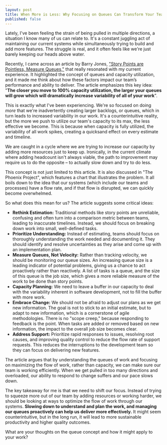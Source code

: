 ```yaml
---
layout: post
title: When More is Less: Why Focusing on Queues Can Transform Your Team's Productivity
published: false
---
```


Lately, I've been feeling the strain of being pulled in multiple directions, a situation I know many of us can relate to. It's a constant juggling act of 
maintaining our current systems while simultaneously trying to build and add more features. The struggle is real, and it often feels like we're just barely 
keeping our heads above water.

Recently, I came across an article by Barry Jones, ["Story Points are Pointless, Measure Queues,"](https://www.brightball.com/articles/story-points-are-pointless-measure-queues) that really resonated with my current experience. It highlighted the concept 
of queues and capacity utilization, and it made me think about how these factors impact our team’s performance and ability to deliver. The article emphasizes 
this key idea: "**The closer you move to 100% capacity utilization, the larger your queues will grow which will dramatically increase variability of all of 
your work**".

This is exactly what I've been experiencing. We're so focused on doing *more* that we're inadvertently creating larger backlogs, or queues, which in turn leads 
to increased variability in our work. It's a counterintuitive reality, but the more we push to utilize our team's capacity to its max, the less effective we become. 
This is because when capacity is fully utilized, the variability of all work spikes, creating a quicksand effect on every estimate and timeline.

We are caught in a cycle where we are trying to increase our capacity by adding more resources just to keep up. Ironically, in the current climate where adding 
headcount isn't always viable, the path to improvement may require us to do the opposite – to actually slow down and try to do less.

This concept is not just limited to this article. It is also discussed in "The Phoenix Project", which features a chart that illustrates the problem. It all 
boils down to the idea that our systems (which include our teams and processes) have a flow rate, and if that flow is disrupted, we can quickly become overwhelmed. 

So what does this mean for us? The article suggests some critical ideas:

*   **Rethink Estimation:** Traditional methods like story points are unreliable, confusing and often turn into a comparison metric between teams, leading to 
inaccurate timelines. Instead, we should focus on breaking down work into small, well-defined tasks.
*   **Prioritize Understanding:** Instead of estimating, teams should focus on thoroughly understanding the work needed and documenting it. They should identify 
and resolve uncertainties as they arise and come up with an implementation plan.
*   **Measure Queues, Not Velocity:** Rather than tracking velocity, we should be monitoring our queue sizes. An increasing queue size is a leading indicator of 
potential problems, giving us a chance to act proactively rather than reactively.  A list of tasks is a queue, and the size of this queue is the job size, which 
gives a more reliable measure of the work to be done than story points.
*   **Capacity Planning:** We need to leave a buffer in our capacity to deal with the variability inherent in software development, not to fill the buffer with 
more work.
*   **Embrace Change:** We should not be afraid to adjust our plans as we get new information. The goal is not to stick to an initial estimate, but to adapt to 
new information, which is a cornerstone of agile methodologies. There is no "scope creep," because responding to feedback is the point. When tasks are added or 
removed based on new information, the impact to the overall job size becomes clear.
*   **Address Support:** Prioritize rapid responses to issues, resolving root causes, and improving quality control to reduce the flow rate of support requests. 
This reduces the interruptions to the development team so they can focus on delivering new features.

The article argues that by understanding the queues of work and focusing on maximizing the flow of work, rather than capacity, we can make sure our team is working 
efficiently. When we get pulled in too many directions and overloaded, our ability to respond to change suffers and our pace slows down.

The key takeaway for me is that we need to shift our focus. Instead of trying to squeeze more out of our team by adding resources or working harder, we should be looking at ways to optimize the flow of work through our systems. **Slowing down to understand and plan the work, and managing our queues proactively can help us deliver more effectively.** It might seem counterintuitive, but in the long run, it will lead to more sustainable productivity and higher quality outcomes. 

What are your thoughts on the queue concept and how it might apply to your work?
